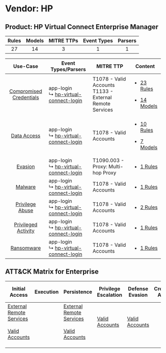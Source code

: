 Vendor: HP
==========
Product: HP Virtual Connect Enterprise Manager
----------------------------------------------
| Rules | Models | MITRE TTPs | Event Types | Parsers |
|:-----:|:------:|:----------:|:-----------:|:-------:|
|  27   |   14   |     3      |      1      |    1    |

|                                  Use-Case                                  | Event Types/Parsers                                                                                | MITRE TTP                                                      | Content                                                                                                                                       |
|:--------------------------------------------------------------------------:| -------------------------------------------------------------------------------------------------- | -------------------------------------------------------------- | --------------------------------------------------------------------------------------------------------------------------------------------- |
| [Compromised Credentials](../../../UseCases/uc_compromised_credentials.md) |  app-login<br> ↳ [hp-virtual-connect-login](Parsers/parserContent_hp-virtual-connect-login.md)<br> | T1078 - Valid Accounts<br>T1133 - External Remote Services<br> | [<ul><li>23 Rules</li></ul><ul><li>14 Models</li></ul>](Rules_Models/r_m_hp_hp_virtual_connect_enterprise_manager_Compromised_Credentials.md) |
|             [Data Access](../../../UseCases/uc_data_access.md)             |  app-login<br> ↳ [hp-virtual-connect-login](Parsers/parserContent_hp-virtual-connect-login.md)<br> | T1078 - Valid Accounts<br>                                     | [<ul><li>10 Rules</li></ul><ul><li>7 Models</li></ul>](Rules_Models/r_m_hp_hp_virtual_connect_enterprise_manager_Data_Access.md)              |
|                 [Evasion](../../../UseCases/uc_evasion.md)                 |  app-login<br> ↳ [hp-virtual-connect-login](Parsers/parserContent_hp-virtual-connect-login.md)<br> | T1090.003 - Proxy: Multi-hop Proxy<br>                         | [<ul><li>1 Rules</li></ul>](Rules_Models/r_m_hp_hp_virtual_connect_enterprise_manager_Evasion.md)                                             |
|                 [Malware](../../../UseCases/uc_malware.md)                 |  app-login<br> ↳ [hp-virtual-connect-login](Parsers/parserContent_hp-virtual-connect-login.md)<br> | T1078 - Valid Accounts<br>                                     | [<ul><li>1 Rules</li></ul>](Rules_Models/r_m_hp_hp_virtual_connect_enterprise_manager_Malware.md)                                             |
|         [Privilege Abuse](../../../UseCases/uc_privilege_abuse.md)         |  app-login<br> ↳ [hp-virtual-connect-login](Parsers/parserContent_hp-virtual-connect-login.md)<br> | T1078 - Valid Accounts<br>                                     | [<ul><li>2 Rules</li></ul>](Rules_Models/r_m_hp_hp_virtual_connect_enterprise_manager_Privilege_Abuse.md)                                     |
|     [Privileged Activity](../../../UseCases/uc_privileged_activity.md)     |  app-login<br> ↳ [hp-virtual-connect-login](Parsers/parserContent_hp-virtual-connect-login.md)<br> | T1078 - Valid Accounts<br>                                     | [<ul><li>1 Rules</li></ul>](Rules_Models/r_m_hp_hp_virtual_connect_enterprise_manager_Privileged_Activity.md)                                 |
|              [Ransomware](../../../UseCases/uc_ransomware.md)              |  app-login<br> ↳ [hp-virtual-connect-login](Parsers/parserContent_hp-virtual-connect-login.md)<br> | T1078 - Valid Accounts<br>                                     | [<ul><li>1 Rules</li></ul>](Rules_Models/r_m_hp_hp_virtual_connect_enterprise_manager_Ransomware.md)                                          |

ATT&CK Matrix for Enterprise
----------------------------
| Initial Access                                                                                                                                   | Execution | Persistence                                                                                                                                      | Privilege Escalation                                                | Defense Evasion                                                     | Credential Access | Discovery | Lateral Movement | Collection | Command and Control                                                                                                                       | Exfiltration | Impact |
| ------------------------------------------------------------------------------------------------------------------------------------------------ | --------- | ------------------------------------------------------------------------------------------------------------------------------------------------ | ------------------------------------------------------------------- | ------------------------------------------------------------------- | ----------------- | --------- | ---------------- | ---------- | ----------------------------------------------------------------------------------------------------------------------------------------- | ------------ | ------ |
| [External Remote Services](https://attack.mitre.org/techniques/T1133)<br><br>[Valid Accounts](https://attack.mitre.org/techniques/T1078)<br><br> |           | [External Remote Services](https://attack.mitre.org/techniques/T1133)<br><br>[Valid Accounts](https://attack.mitre.org/techniques/T1078)<br><br> | [Valid Accounts](https://attack.mitre.org/techniques/T1078)<br><br> | [Valid Accounts](https://attack.mitre.org/techniques/T1078)<br><br> |                   |           |                  |            | [Proxy: Multi-hop Proxy](https://attack.mitre.org/techniques/T1090/003)<br><br>[Proxy](https://attack.mitre.org/techniques/T1090)<br><br> |              |        |